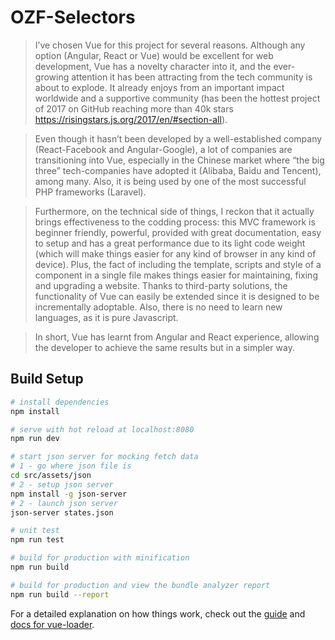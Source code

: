 # OZF-Selectors

> I’ve chosen Vue for this project for several reasons. Although any option (Angular, React or Vue) would be excellent for web development, Vue has a novelty character into it, and the ever-growing attention it has been attracting from the tech community is about to explode. It already enjoys from an important impact worldwide and a supportive community (has been the hottest project of 2017 on GitHub reaching more than 40k stars https://risingstars.js.org/2017/en/#section-all).

>Even though it hasn’t been developed by a well-established company (React-Facebook and Angular-Google), a lot of companies are transitioning into Vue, especially in the Chinese market where “the big three” tech-companies have adopted it (Alibaba, Baidu and Tencent), among many. Also, it is being used by one of the most successful PHP frameworks (Laravel). 

>Furthermore, on the technical side of things, I reckon that it actually brings effectiveness to the codding process: this MVC framework is beginner friendly, powerful, provided with great documentation, easy to setup and has a great performance due to its light code weight (which will make things easier for any kind of browser in any kind of device). Plus, the fact of including the template, scripts and style of a component in a single file makes things easier for maintaining, fixing and upgrading a website. Thanks to third-party solutions, the functionality of Vue can easily be extended since it is designed to be incrementally adoptable. Also, there is no need to learn new languages, as it is pure Javascript.

>In short, Vue has learnt from Angular and React experience, allowing the developer to achieve the same results but in a simpler way.    


## Build Setup

``` bash
# install dependencies
npm install

# serve with hot reload at localhost:8080
npm run dev

# start json server for mocking fetch data
# 1 - go where json file is
cd src/assets/json
# 2 - setup json server
npm install -g json-server
# 2 - launch json server
json-server states.json

# unit test
npm run test

# build for production with minification
npm run build

# build for production and view the bundle analyzer report
npm run build --report
```

For a detailed explanation on how things work, check out the [guide](http://vuejs-templates.github.io/webpack/) and [docs for vue-loader](http://vuejs.github.io/vue-loader).
